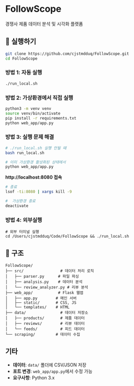 # FollowScope
경쟁사 제품 데이터 분석 및 시각화 플랫폼 

## 🚀 실행하기

```bash
git clone https://github.com/cjstmdduq/FollowScope.git
cd FollowScope
```

### 방법 1: 자동 실행
```bash
./run_local.sh
```

### 방법 2: 가상환경에서 직접 실행
```bash
python3 -m venv venv
source venv/bin/activate
pip install -r requirements.txt
python web_app/app.py
```

### 방법 3: 실행 문제 해결
```bash
# ./run_local.sh 실행 안될 때
bash run_local.sh

# 이미 가상환경 활성화된 상태에서
python web_app/app.py
```

**http://localhost:8080 접속**

```bash
# 종료
lsof -ti:8080 | xargs kill -9
```


```bash
#  가상환경 종료
deactivate
```

### 방법 4: 외부실행

```
# 외부 터미널 실행
cd /Users/cjstmdduq/Code/FollowScope && ./run_local.sh
```


## 📁 구조

```
FollowScope/
├── src/                # 데이터 처리 로직
│   ├── parser.py      # 파일 파싱
│   ├── analysis.py    # 데이터 분석
│   └── review_analyzer.py # 리뷰 분석
├── web_app/           # Flask 웹앱
│   ├── app.py        # 메인 서버
│   ├── static/       # CSS, JS
│   └── templates/    # HTML
├── data/               # 데이터 저장소
│   ├── products/       # 제품 데이터
│   ├── reviews/        # 리뷰 데이터
│   └── feeds/          # 피드 데이터
└── scraping/         # 데이터 수집
```

## 기타

- **데이터**: `data/` 폴더에 CSV/JSON 저장
- **포트 변경**: `web_app/app.py`에서 수정 가능
- **요구사항**: Python 3.x